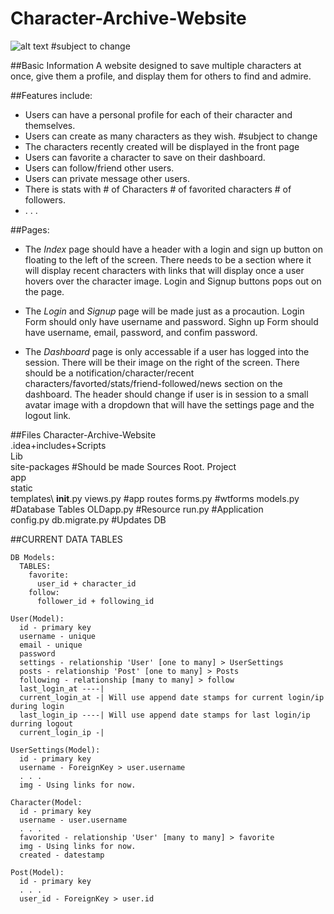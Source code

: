 # Character-Archive-Website

![alt text](http://i.imgur.com/GYyqbsO.png "RolePlayGrounds") #subject to change

##Basic Information
A website designed to save multiple characters at once, give them a profile, and display them for others to find and admire. 

##Features include:
* Users can have a personal profile for each of their character and themselves.
* Users can create as many characters as they wish. #subject to change
* The characters recently created will be displayed in the front page
* Users can favorite a character to save on their dashboard.
* Users can follow/friend other users.
* Users can private message other users.
* There is stats with # of Characters # of favorited characters # of followers.
* . . .
	
##Pages: 
* The *Index* page should have a header with a login and sign up button on floating to the left of the screen. There needs to be a section where it will display recent characters with links that will display once a user hovers over the character image. Login and Signup buttons pops out on the page.

* The *Login* and *Signup* page will be made just as a procaution. Login Form should only have username and password. Sighn up Form should have username, email, password, and confim password.

* The *Dashboard* page is only accessable if a user has logged into the session. There will be their image on the right of the screen. There should be a notification/character/recent characters/favorted/stats/friend-followed/news section on the dashboard. The header should change if user is in session to a small avatar image with a dropdown that will have the settings page and the logout link.



##Files
    Character-Archive-Website\
      .idea\+includes\+Scripts\
        <virtual environment files>
      Lib\
        <virtual environment files>
      site-packages #Should be made Sources Root.
      Project\
        <virtual environment files>
        app\
          static\
          templates\ 
          __init__.py 
          views.py #app routes
          forms.py #wtforms
          models.py #Database Tables
          OLDapp.py #Resource 
      run.py #Application      
      config.py 
      db.migrate.py #Updates DB
      
##CURRENT DATA TABLES
      
    DB Models:
      TABLES:
        favorite:
          user_id + character_id
        follow:
          follower_id + following_id
          
    User(Model):
      id - primary key
      username - unique
      email - unique
      password
      settings - relationship 'User' [one to many] > UserSettings
      posts - relationship 'Post' [one to many] > Posts
      following - relationship [many to many] > follow
      last_login_at ----| 
      current_login_at -| Will use append date stamps for current login/ip during login
      last_login_ip ----| Will use append date stamps for last login/ip durring logout  
      current_login_ip -|
      
    UserSettings(Model):
      id - primary key
      username - ForeignKey > user.username
      . . .
      img - Using links for now.
      
    Character(Model:
      id - primary key
      username - user.username
      . . .
      favorited - relationship 'User' [many to many] > favorite
      img - Using links for now.
      created - datestamp
      
    Post(Model):
      id - primary key
      . . .
      user_id - ForeignKey > user.id
